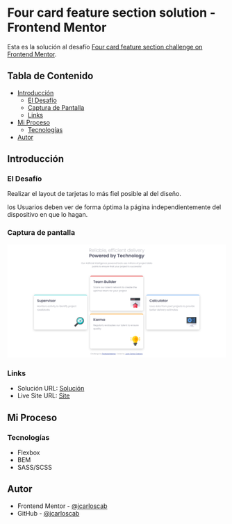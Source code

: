 # Four card feature section solution - Frontend Mentor

Esta es la solución al desafío [Four card feature section challenge on Frontend Mentor](https://www.frontendmentor.io/challenges/four-card-feature-section-weK1eFYK).

## Tabla de Contenido

- [Introducción](#introducción)
  - [El Desafío](#el-desafio)
  - [Captura de Pantalla](#captura-de-pantalla)
  - [Links](#links)
- [Mi Proceso](#mi-proceso)
  - [Tecnologías](#tecnologías)
- [Autor](#autor)

## Introducción

### El Desafío

Realizar el layout de tarjetas lo más fiel posible al del diseño.

los Usuarios deben ver de forma óptima la página independientemente del dispositivo en que lo hagan.

### Captura de pantalla

![](./images/screenshot.png)

### Links

- Solución URL: [Solución](https://www.frontendmentor.io/solutions/four-card-feature-section-IDa1HujZs6)
- Live Site URL: [Site](https://jcarloscab.github.io/four-card-feature-section-master/)

## Mi Proceso

### Tecnologías

- Flexbox
- BEM
- SASS/SCSS

## Autor

- Frontend Mentor - [@jcarloscab](https://www.frontendmentor.io/profile/jcarloscab)
- GitHub - [@jcarloscab](https://github.com/jcarloscab)
